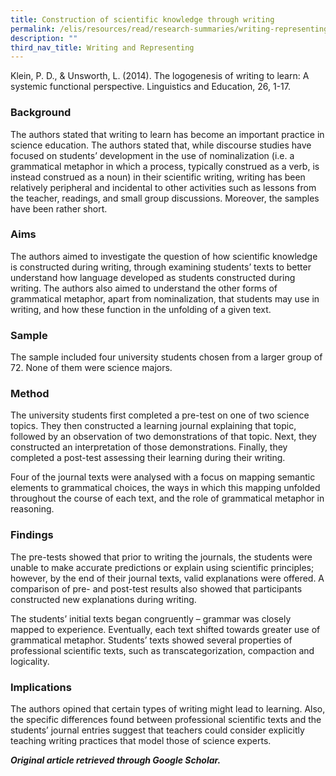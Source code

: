 ```yaml
---
title: Construction of scientific knowledge through writing
permalink: /elis/resources/read/research-summaries/writing-representing/construction-of-scientific-knowledge/
description: ""
third_nav_title: Writing and Representing
---
```

Klein, P. D., & Unsworth, L. (2014). The logogenesis of writing to learn: A systemic functional perspective. Linguistics and Education, 26, 1-17.

### Background

The authors stated that writing to learn has become an important practice in science education. The authors stated that, while discourse studies have focused on students’ development in the use of nominalization (i.e. a grammatical metaphor in which a process, typically construed as a verb, is instead construed as a noun) in their scientific writing, writing has been relatively peripheral and incidental to other activities such as lessons from the teacher, readings, and small group discussions. Moreover, the samples have been rather short.  
  
### Aims

The authors aimed to investigate the question of how scientific knowledge is constructed during writing, through examining students’ texts to better understand how language developed as students constructed during writing. The authors also aimed to understand the other forms of grammatical metaphor, apart from nominalization, that students may use in writing, and how these function in the unfolding of a given text.  
  
### Sample

The sample included four university students chosen from a larger group of 72. None of them were science majors.  
  
### Method

The university students first completed a pre-test on one of two science topics. They then constructed a learning journal explaining that topic, followed by an observation of two demonstrations of that topic. Next, they constructed an interpretation of those demonstrations. Finally, they completed a post-test assessing their learning during their writing.  
  
Four of the journal texts were analysed with a focus on mapping semantic elements to grammatical choices, the ways in which this mapping unfolded throughout the course of each text, and the role of grammatical metaphor in reasoning.  
  
### Findings

The pre-tests showed that prior to writing the journals, the students were unable to make accurate predictions or explain using scientific principles; however, by the end of their journal texts, valid explanations were offered. A comparison of pre- and post-test results also showed that participants constructed new explanations during writing.  
  
The students’ initial texts began congruently – grammar was closely mapped to experience. Eventually, each text shifted towards greater use of grammatical metaphor. Students’ texts showed several properties of professional scientific texts, such as transcategorization, compaction and logicality.  
  
### Implications

The authors opined that certain types of writing might lead to learning. Also, the specific differences found between professional scientific texts and the students’ journal entries suggest that teachers could consider explicitly teaching writing practices that model those of science experts.  
  
_**Original article retrieved through Google Scholar.**_  
